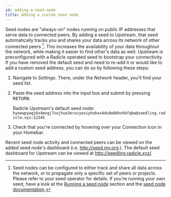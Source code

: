 ```yaml
---
id: adding-a-seed-node
title: Adding a custom seed node
---
```


Seed nodes are "always-on" nodes running on public IP addresses that serve data
to connected peers. By adding a seed to Upstream, that seed automatically
tracks you and shares your data across its network of other connected peers
[^1]. This increases the availability of your data throughout the network,
while making it easier to find other's data as well. Upstream is preconfigured
with a Radicle operated seed to bootstrap your connectivity. If you have
removed the default seed and need to re-add it or would like to add a custom seed address, you can do so by following these
steps:

1. Navigate to *Settings*. There, under the *Network* header, you'll find your
   seed list.
2. Paste the seed address into the input box and submit by pressing
   <kbd>RETURN</kbd>.

    Radicle Upstream's default seed node: `hynewpywqj6x4mxgj7sojhue3erucyexiyhobxx4du9w66hxhbfqbw@seedling.radicle.xyz:12345`

3. Check that you're connected by hovering over your Connection icon in your
   Homebar.

Recent seed node activity and connected peers can be viewed on the added seed node's dashboard (i.e. http://seed.my.org.). The default seed dashboard for Upstream can be viewed at http://seedling.radicle.xyz/.

[^1]: Seed nodes can be configured to either track and share all data across
      the network, or to propagate only a specific set of peers or projects.
      Please refer to your seed operator for details. If you're running your
      own seed, have a look at the [Running a seed node][sn] section and the
      [seed node documentation][sd].

[sn]: using-radicle/running-a-seed-node.md
[sd]: https://github.com/radicle-dev/radicle-bins/tree/master/seed

